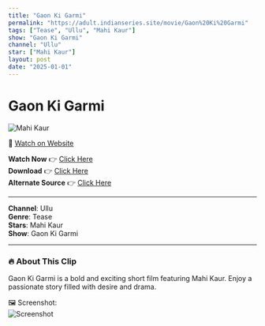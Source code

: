 ```yaml
---
title: "Gaon Ki Garmi"
permalink: "https://adult.indianseries.site/movie/Gaon%20Ki%20Garmi"
tags: ["Tease", "Ullu", "Mahi Kaur"]
show: "Gaon Ki Garmi"
channel: "Ullu"
star: ["Mahi Kaur"]
layout: post
date: "2025-01-01"
---
```


# Gaon Ki Garmi

![Mahi Kaur](https://shorts.desisins.com/wp-content/uploads/2025/01/BDSM-tease.jpg)

🔗 [Watch on Website](https://adult.indianseries.site/movie/Gaon%20Ki%20Garmi)

**Watch Now** 👉 [Click Here](https://adult.indianseries.site/movie/Gaon%20Ki%20Garmi)  
**Download** 👉 [Click Here](https://adult.indianseries.site/movie/Gaon%20Ki%20Garmi)  
**Alternate Source** 👉 [Click Here](https://adult.indianseries.site/movie/Gaon%20Ki%20Garmi)

---

**Channel**: Ullu  
**Genre**: Tease  
**Stars**: Mahi Kaur  
**Show**: Gaon Ki Garmi

---

### 🔥 About This Clip

Gaon Ki Garmi is a bold and exciting short film featuring Mahi Kaur. Enjoy a passionate story filled with desire and drama.
 
🖼️ Screenshot:  
![Screenshot](https://shorts.desisins.com/wp-content/uploads/2025/01/BDSM-tease.jpg)
